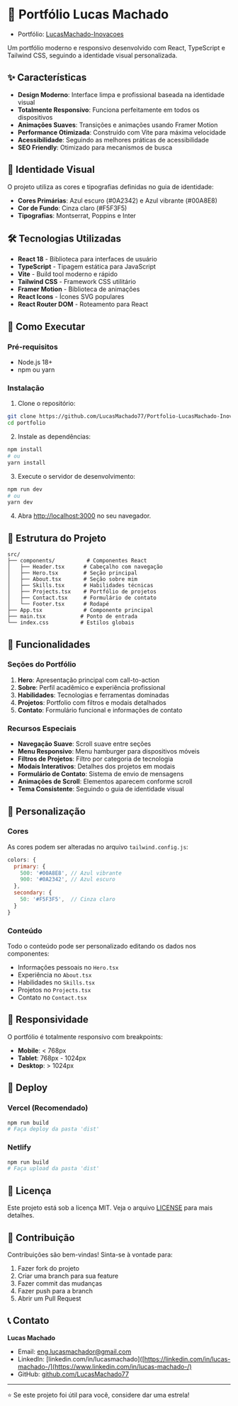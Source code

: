 # 🚀 Portfólio Lucas Machado

- Portfólio: [LucasMachado-Inovacoes](https://lucasmachado-inovacoes.netlify.app/)
  
Um portfólio moderno e responsivo desenvolvido com React, TypeScript e Tailwind CSS, seguindo a identidade visual personalizada.

## ✨ Características

- **Design Moderno**: Interface limpa e profissional baseada na identidade visual
- **Totalmente Responsivo**: Funciona perfeitamente em todos os dispositivos
- **Animações Suaves**: Transições e animações usando Framer Motion
- **Performance Otimizada**: Construído com Vite para máxima velocidade
- **Acessibilidade**: Seguindo as melhores práticas de acessibilidade
- **SEO Friendly**: Otimizado para mecanismos de busca

## 🎨 Identidade Visual

O projeto utiliza as cores e tipografias definidas no guia de identidade:
- **Cores Primárias**: Azul escuro (#0A2342) e Azul vibrante (#00A8E8)
- **Cor de Fundo**: Cinza claro (#F5F3F5)
- **Tipografias**: Montserrat, Poppins e Inter

## 🛠️ Tecnologias Utilizadas

- **React 18** - Biblioteca para interfaces de usuário
- **TypeScript** - Tipagem estática para JavaScript
- **Vite** - Build tool moderno e rápido
- **Tailwind CSS** - Framework CSS utilitário
- **Framer Motion** - Biblioteca de animações
- **React Icons** - Ícones SVG populares
- **React Router DOM** - Roteamento para React

## 🚀 Como Executar

### Pré-requisitos
- Node.js 18+ 
- npm ou yarn

### Instalação

1. Clone o repositório:
```bash
git clone https://github.com/LucasMachado77/Portfolio-LucasMachado-Inovacoes.git
cd portfolio
```

2. Instale as dependências:
```bash
npm install
# ou
yarn install
```

3. Execute o servidor de desenvolvimento:
```bash
npm run dev
# ou
yarn dev
```

4. Abra [http://localhost:3000](http://localhost:3000) no seu navegador.

## 📁 Estrutura do Projeto

```
src/
├── components/          # Componentes React
│   ├── Header.tsx      # Cabeçalho com navegação
│   ├── Hero.tsx        # Seção principal
│   ├── About.tsx       # Seção sobre mim
│   ├── Skills.tsx      # Habilidades técnicas
│   ├── Projects.tsx    # Portfólio de projetos
│   ├── Contact.tsx     # Formulário de contato
│   └── Footer.tsx      # Rodapé
├── App.tsx             # Componente principal
├── main.tsx           # Ponto de entrada
└── index.css          # Estilos globais
```

## 🎯 Funcionalidades

### Seções do Portfólio

1. **Hero**: Apresentação principal com call-to-action
2. **Sobre**: Perfil acadêmico e experiência profissional
3. **Habilidades**: Tecnologias e ferramentas dominadas
4. **Projetos**: Portfolio com filtros e modais detalhados
5. **Contato**: Formulário funcional e informações de contato

### Recursos Especiais

- **Navegação Suave**: Scroll suave entre seções
- **Menu Responsivo**: Menu hamburger para dispositivos móveis
- **Filtros de Projetos**: Filtro por categoria de tecnologia
- **Modais Interativos**: Detalhes dos projetos em modais
- **Formulário de Contato**: Sistema de envio de mensagens
- **Animações de Scroll**: Elementos aparecem conforme scroll
- **Tema Consistente**: Seguindo o guia de identidade visual

## 🎨 Personalização

### Cores
As cores podem ser alteradas no arquivo `tailwind.config.js`:

```javascript
colors: {
  primary: {
    500: '#00A8E8', // Azul vibrante
    900: '#0A2342', // Azul escuro
  },
  secondary: {
    50: '#F5F3F5',  // Cinza claro
  }
}
```

### Conteúdo
Todo o conteúdo pode ser personalizado editando os dados nos componentes:
- Informações pessoais no `Hero.tsx`
- Experiência no `About.tsx`
- Habilidades no `Skills.tsx`
- Projetos no `Projects.tsx`
- Contato no `Contact.tsx`

## 📱 Responsividade

O portfólio é totalmente responsivo com breakpoints:
- **Mobile**: < 768px
- **Tablet**: 768px - 1024px
- **Desktop**: > 1024px

## 🚀 Deploy

### Vercel (Recomendado)
```bash
npm run build
# Faça deploy da pasta 'dist'
```

### Netlify
```bash
npm run build
# Faça upload da pasta 'dist'
```

## 📄 Licença

Este projeto está sob a licença MIT. Veja o arquivo [LICENSE](LICENSE) para mais detalhes.

## 🤝 Contribuição

Contribuições são bem-vindas! Sinta-se à vontade para:
1. Fazer fork do projeto
2. Criar uma branch para sua feature
3. Fazer commit das mudanças
4. Fazer push para a branch
5. Abrir um Pull Request

## 📞 Contato

**Lucas Machado**
- Email: eng.lucasmachador@gmail.com
- LinkedIn: [linkedin.com/in/lucasmachado]([https://linkedin.com/in/lucas-machado-/](https://www.linkedin.com/in/lucas-machado-/)
- GitHub: [github.com/LucasMachado77](https://github.com/LucasMachado77)

---

⭐ Se este projeto foi útil para você, considere dar uma estrela!
